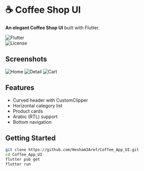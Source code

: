 # ☕ Coffee Shop UI

**An elegant Coffee Shop UI** built with Flutter.

![Flutter](https://img.shields.io/badge/Flutter-3.7-blue.svg)  
![License](https://img.shields.io/badge/License-MIT-green.svg)

## Screenshots
![Home](screenshots/home.png)
![Detail](screenshots/detail.png)
![Cart](screenshots/cart.png)

## Features
- Curved header with CustomClipper
- Horizontal category list
- Product cards
- Arabic (RTL) support
- Bottom navigation

## Getting Started
```bash
git clone https://github.com/Hesham3Aref/Coffee_App_UI.git
cd Coffee_App_UI
flutter pub get
flutter run
